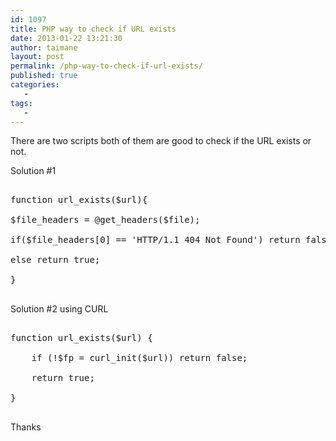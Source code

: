 ```yaml
---
id: 1097
title: PHP way to check if URL exists
date: 2013-01-22 13:21:30
author: taimane
layout: post
permalink: /php-way-to-check-if-url-exists/
published: true
categories:
   -
tags:
   -
---
```

There are two scripts both of them are good to check if the URL exists or not. 

Solution #1

<pre class="prettyprint">
function url_exists($url){
$file_headers = @get_headers($file);
if($file_headers[0] == 'HTTP/1.1 404 Not Found') return false;
else return true;
}
</pre>


Solution #2 using CURL
<pre class="prettyprint">
function url_exists($url) {
    if (!$fp = curl_init($url)) return false;
    return true;
}
</pre>

Thanks
  

